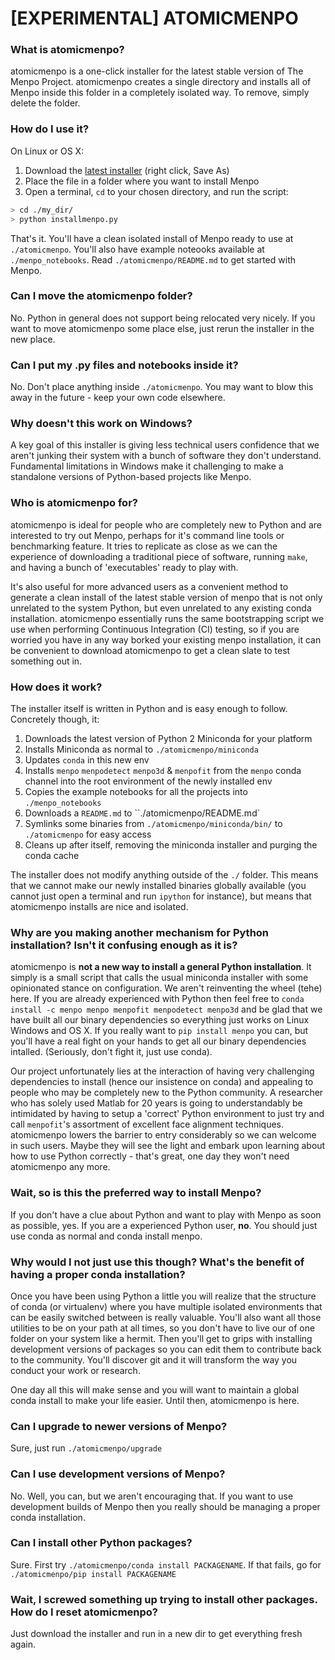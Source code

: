 # [EXPERIMENTAL] ATOMICMENPO

### What is atomicmenpo?
atomicmenpo is a one-click installer for the latest stable version of The Menpo
Project. atomicmenpo creates a single directory and installs all of Menpo
inside this folder in a completely isolated way. To remove, simply delete the
folder.


### How do I use it?

On Linux or OS X:

1. Download the [latest installer](https://raw.githubusercontent.com/menpo/atomicmenpo/master/installmenpo.py) (right click, Save As)
2. Place the file in a folder where you want to install Menpo
3. Open a terminal, `cd` to your chosen directory, and run the script:

```sh
> cd ./my_dir/
> python installmenpo.py
```

That's it. You'll have a clean isolated install of Menpo ready to use at
`./atomicmenpo`. You'll also have example noteooks available at
`./menpo_notebooks`. Read `./atomicmenpo/README.md` to get started with Menpo.


### Can I move the atomicmenpo folder?

No. Python in general does not support being relocated very nicely. If you want
to move atomicmenpo some place else, just rerun the installer in the new place.

### Can I put my .py files and notebooks inside it?

No. Don't place anything inside `./atomicmenpo`. You may want to blow this away
in the future - keep your own code elsewhere.

### Why doesn't this work on Windows?

A key goal of this installer is giving less technical users confidence that we
aren't junking their system with a bunch of software they don't understand.
Fundamental limitations in Windows make it challenging to make a standalone
versions of Python-based projects like Menpo.

### Who is atomicmenpo for?

atomicmenpo is ideal for people who are completely new to Python and are
interested to try out Menpo, perhaps for it's command line tools or
benchmarking feature. It tries to replicate as close as we can the experience
of downloading a traditional piece of software, running `make`, and having a
bunch of 'executables' ready to play with.

It's also useful for more advanced users as a convenient method to generate a
clean install of the latest stable version of menpo that is not only unrelated
to the system Python, but even unrelated to any existing conda installation.
atomicmenpo essentially runs the same bootstrapping script we use when
performing Continuous Integration (CI) testing, so if you are worried you have
in any way borked your existing menpo installation, it can be convenient to
download atomicmenpo to get a clean slate to test something out in.

### How does it work?

The installer itself is written in Python and is easy enough to follow.
Concretely though, it:

1. Downloads the latest version of Python 2 Miniconda for your platform
2. Installs Miniconda as normal to `./atomicmenpo/miniconda`
3. Updates `conda` in this new env
4. Installs `menpo` `menpodetect` `menpo3d` & `menpofit` from the `menpo` conda
 channel into the root environment of the newly installed env
5. Copies the example notebooks for all the projects into `./menpo_notebooks`
6. Downloads a `README.md` to ``./atomicmenpo/README.md`
7. Symlinks some binaries from `./atomicmenpo/miniconda/bin/` to `./atomicmenpo` for easy access
8. Cleans up after itself, removing the miniconda installer and purging the conda cache

The installer does not modify anything outside of the `./` folder.
This means that we cannot make our newly installed binaries globally available
(you cannot just open a terminal and run `ipython` for instance), but means
that atomicmenpo installs are nice and isolated.


### Why are you making another mechanism for Python installation? Isn't it confusing enough as it is?

atomicmenpo is **not a new way to install a general Python installation**. It
simply is a small script that calls the usual miniconda installer with some
opinionated stance on configuration. We aren't reinventing the wheel (tehe) here.
If you are already experienced with Python then feel free to `conda install
-c menpo menpo menpofit menpodetect menpo3d` and be glad that we have built all our binary dependencies so everything
just works on Linux Windows and OS X. If you really want to `pip install menpo`
you can, but you'll have a real fight on your hands to get all our binary
dependencies intalled. (Seriously, don't fight it, just use conda).

Our project unfortunately lies at the interaction of having very
challenging dependencies to install (hence our insistence on conda) and
appealing to people who may be completely new to the Python community.
A researcher who has solely used Matlab for 20 years is going to understandably
be intimidated by having to setup a 'correct' Python environment to just try and
call `menpofit`'s assortment of excellent face alignment techniques.
atomicmenpo lowers the barrier to entry considerably so we can welcome in such
users. Maybe they will see the light and embark upon learning about how to use
Python correctly - that's great, one day they won't need atomicmenpo any more.

### Wait, so is this the preferred way to install Menpo?

If you don't have a clue about Python and want to play with Menpo as soon as
possible, yes. If you are a experienced Python user, **no**. You should just
use conda as normal and conda install menpo.


### Why would I not just use this though? What's the benefit of having a proper conda installation?

Once you have been using Python a little you will realize that the structure of
conda (or virtualenv) where you have multiple isolated environments that can be
easily switched between is really valuable. You'll also want all those utilities
to be on your path at all times, so you don't have to live our of one folder on
your system like a hermit. Then you'll get to grips with installing development
versions of packages so you can edit them to contribute back to the community.
You'll discover git and it will transform the way you conduct your work or
research.

One day all this will make sense and you will want to maintain a global conda
install to make your life easier. Until then, atomicmenpo is here.

### Can I upgrade to newer versions of Menpo?

Sure, just run `./atomicmenpo/upgrade`


### Can I use development versions of Menpo?

No. Well, you can, but we aren't encouraging that. If you want to use
development builds of Menpo then you really should be managing a proper conda
installation.

### Can I install other Python packages?

Sure. First try `./atomicmenpo/conda install PACKAGENAME`. If that fails, go for
`./atomicmenpo/pip install PACKAGENAME`

### Wait, I screwed something up trying to install other packages. How do I reset atomicmenpo?

Just download the installer and run in a new dir to get everything fresh again.

